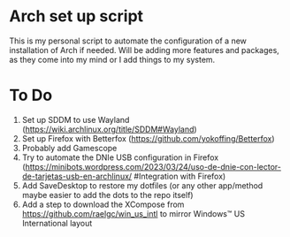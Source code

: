 # Arch set up script

This is my personal script to automate the configuration of a new installation of Arch if needed.
Will be adding more features and packages, as they come into my mind or I add things to my system.

# To Do

 1. Set up SDDM to use Wayland (https://wiki.archlinux.org/title/SDDM#Wayland)
 2. Set up Firefox with Betterfox (https://github.com/yokoffing/Betterfox)
 3. Probably add Gamescope
 4. Try to automate the DNIe USB configuration in Firefox (https://minibots.wordpress.com/2023/03/24/uso-de-dnie-con-lector-de-tarjetas-usb-en-archlinux/ #Integration with Firefox)
 5. Add SaveDesktop to restore my dotfiles (or any other app/method maybe easier to add the dots to the repo itself)
 6. Add a step to download the XCompose from https://github.com/raelgc/win_us_intl to mirror Windows™ US International layout
